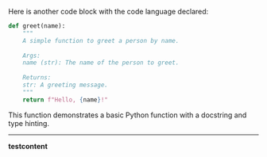Here is another code block with the code language declared:

```python
def greet(name):
    """
    A simple function to greet a person by name.
    
    Args:
    name (str): The name of the person to greet.
    
    Returns:
    str: A greeting message.
    """
    return f"Hello, {name}!"
```

This function demonstrates a basic Python function with a docstring and type hinting.

---

**testcontent**

